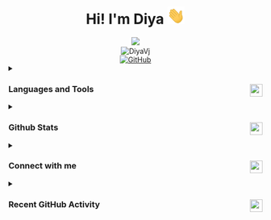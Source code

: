 <div align="center">

# Hi! I'm Diya <img width="35" src="https://github.com/1999AZZAR/1999AZZAR/blob/main/resources/img/waving.gif">
</div>
<div align="center"><img src="https://readme-typing-svg.herokuapp.com?color=2234AE&size=25&center=true&vCenter=true&width=450&height=30&lines=Welcome+to+my+profile...;Glad+to+see+you+here!"/>
</div>

<div align="center"><img src="https://komarev.com/ghpvc/?username=DiyaVj&color=blue" alt="DiyaVj" /></div>

<div  align="center" >
<a href="https://github.com/DiyaVj"><img src="https://img.shields.io/github/followers/PluckyPrecious.svg?label=GitHub&style=social" alt="GitHub"></a>
</div>

<details>
 <summary> 
 <h3><a target="blank"><img align="right" src="https://camo.githubusercontent.com/beb64ff21c883e318e4f5db5231c2ba4175705bea1c9249e82a41ab375db4f75/68747470733a2f2f6d65646961322e67697068792e636f6d2f6d656469612f51737347456d706b79454f684243623765312f67697068792e6769663f6369643d656366303565343761306e336769316266716e74716d6f62386739616964316f796a327772336473336d67373030626c267269643d67697068792e676966" height="25" width="25" />Languages and Tools</h3></summary>
 
 
<h3 align="center">Languages</h3>
<p align="center">
  <a href="https://www.cprogramming.com/" target="_blank"> 
    <img src="https://img.shields.io/badge/C%20programming-A8B9CC.svg?style=for-the-badge&logo=c&logoColor=white"
      alt="c"/>
  </a>
  <a href="https://www.w3schools.com/cpp/" target="_blank"> 
    <img src="https://img.shields.io/badge/-C++-007ACC?style=for-the-badge&logo=cplusplus&logoColor=white"
      alt="cpp"/>
  </a>
  <a href="https://developer.mozilla.org/en-US/docs/Web/JavaScript" target="_blank"> 
    <img src="https://img.shields.io/badge/Javascript-F7DF1E.svg?style=for-the-badge&logo=javascript&logoColor=black"
      alt="javascript"/> 
  </a>
  <a href="https://www.w3.org/html/" target="_blank"> 
    <img src="https://img.shields.io/badge/html-E34F26.svg?style=for-the-badge&logo=html5&logoColor=white"
      alt="html5"/> 
  </a>
  <a href="https://www.w3schools.com/css/" target="_blank">
    <img src="https://img.shields.io/badge/css-1572B6.svg?style=for-the-badge&logo=css3&logoColor=white"
      alt="css3"/>
  </a>
  <a href="https://python.org/">
    <img alt="Python" src="https://img.shields.io/badge/Python-14354C?style=for-the-badge&logo=python&logoColor=white"/>
  </a>
</p>

<h3 align="center">Frontend</h3>
<p align="center">
      <a href="https://getbootstrap.com" target="_blank">
    <img src="https://img.shields.io/badge/bootstrap-7952B3.svg?style=for-the-badge&logo=bootstrap&logoColor=white"
      alt="bootstrap"/>
  </a>
</p>

<h3 align="center">Backend</h3>
<p align="center">
  <a href="https://nodejs.org" target="_blank"> 
    <img src="https://img.shields.io/badge/node.js-339933.svg?style=for-the-badge&logo=nodedotjs&logoColor=white"
      alt="nodejs"/> 
  </a>
</p>

<h3 align="center">Database</h3>
<p align="center">
  <a href="https://www.mongodb.com/" target="_blank"> 
    <img src="https://img.shields.io/badge/mongodb-47A248.svg?style=for-the-badge&logo=mongodb&logoColor=white"
      alt="mongodb"/> 
  </a> 
   <a href="https://www.mysql.com/"><img alt="MySQL" src="https://img.shields.io/badge/MySQL-00000F?style=for-the-badge&logo=mysql&logoColor=white"></a>
 
</p>

<h3 align="center">Cloud & Hosting:</h3>
<p align="center">
  <a href="https://azure.microsoft.com/en-in/" target="_blank">
    <img  src="https://img.shields.io/badge/Azure-0078D4?style=for-the-badge&logo=microsoftazure&logoColor=white" alt="azure"/> 
  </a>
  <a href="https://heroku.com" target="_blank"> 
    <img src="https://img.shields.io/badge/heroku-430098.svg?style=for-the-badge&logo=heroku&logoColor=white"
      alt="heroku"/> 
  </a> 
</p>

<h3 align="center">Version Control & CI/CD</h3>
<p align="center">
  <a href="https://github.com/ELanza-48" target="_blank">
    <img src="https://img.shields.io/badge/github-181717.svg?style=for-the-badge&logo=github&logoColor=white" alt="github" />
  </a>
  <a href="https://git-scm.com/" target="_blank">
    <img src="https://img.shields.io/badge/git-F05032.svg?style=for-the-badge&logo=git&logoColor=white"
      alt="git"/>
  </a>
  <a href="https://gitlab.com/Elanza-48" target="_blank">
    <img src="https://img.shields.io/badge/gitlab-181717.svg?style=for-the-badge&logo=gitlab&logoColor=white"
      alt="git"/>
  </a>
</p>

<h3 align="center">Preferred IDEs  & Tools :</h3>
<p align="center"> 
  <a href="https://code.visualstudio.com/" target="_blank">
    <img src="https://img.shields.io/badge/vscode-007ACC.svg?style=for-the-badge&logo=visualstudiocode&logoColor=white" alt="vsCode"/> 
  </a>
  <a href="https://postman.com" target="_blank"> 
    <img src="https://img.shields.io/badge/postman-FF6C37.svg?style=for-the-badge&logo=postman&logoColor=white" alt="postman"/>
  </a>
  <a href="#"><img alt="TFigma" src="https://img.shields.io/badge/Figma-430098?style=for-the-badge&logo=figma&logoColor=pink"></a>
  <a href="#"><img alt="Stack Overflow" src="https://img.shields.io/badge/Stack_Overflow-FE7A16?style=for-the-badge&logo=stack-overflow&logoColor=white"></a>
</p>
 
 <!--
 <a target="blank"><img align="right" src="https://camo.githubusercontent.com/1dfebc2e9839ae2ab59cea3d5a3cd01eb2aef1728222a394ea756daf5eaad2c6/68747470733a2f2f632e74656e6f722e636f6d2f534f564d53586d5742316b41414141692f746f6e792d737461722d6a756d70696e672e676966" height="100" width="100" />
  <ol>
  <p align="left"> 
<a href="https://www.blender.org/" target="_blank" rel="noreferrer"> <img src="https://download.blender.org/branding/community/blender_community_badge_white.svg" alt="blender" width="40" height="40"/> </a> 
<a href="https://www.cprogramming.com/" target="_blank" rel="noreferrer"> <img src="https://raw.githubusercontent.com/devicons/devicon/master/icons/c/c-original.svg" alt="c" width="40" height="40"/> </a> 
<a href="https://www.w3schools.com/cpp/" target="_blank" rel="noreferrer"> <img src="https://raw.githubusercontent.com/devicons/devicon/master/icons/cplusplus/cplusplus-original.svg" alt="cplusplus" width="40" height="40"/> </a> 
<a href="https://www.w3schools.com/css/" target="_blank" rel="noreferrer"> <img src="https://raw.githubusercontent.com/devicons/devicon/master/icons/css3/css3-original-wordmark.svg" alt="css3" width="40" height="40"/> </a> 
<a href="https://www.figma.com/" target="_blank" rel="noreferrer"> <img src="https://www.vectorlogo.zone/logos/figma/figma-icon.svg" alt="figma" width="40" height="40"/> </a> 
<a href="https://www.w3.org/html/" target="_blank" rel="noreferrer"> <img src="https://raw.githubusercontent.com/devicons/devicon/master/icons/html5/html5-original-wordmark.svg" alt="html5" width="40" height="40"/> </a> 
<a href="https://www.adobe.com/in/products/illustrator.html" target="_blank" rel="noreferrer"> <img src="https://www.vectorlogo.zone/logos/adobe_illustrator/adobe_illustrator-icon.svg" alt="illustrator" width="40" height="40"/> </a> 
<a href="https://www.photoshop.com/en" target="_blank" rel="noreferrer"> <img src="https://raw.githubusercontent.com/devicons/devicon/master/icons/photoshop/photoshop-line.svg" alt="photoshop" width="40" height="40"/> </a> 
  <a href="https://www.python.org" target="_blank" rel="noreferrer"> <img src="https://raw.githubusercontent.com/devicons/devicon/master/icons/python/python-original.svg" alt="python" width="40" height="40"/> </a>
  
 </p>

<h4> Things I code with </h4>
<p>
  <img alt="github actions" src="https://img.shields.io/badge/-Github_Actions-2088FF?style=flat-square&logo=github-actions&logoColor=white" />
  <img alt="Heroku" src="https://img.shields.io/badge/-Heroku-430098?style=flat-square&logo=heroku&logoColor=white" />
  <img alt="git" src="https://img.shields.io/badge/-Git-F05032?style=flat-square&logo=git&logoColor=white" />
  <img alt="Brave browser" src="https://img.shields.io/badge/-Brave_Browser-FB542B?style=flat-square&logo=brave&logoColor=white" />
  <img alt="MongoDB" src="https://img.shields.io/badge/-MongoDB-13aa52?style=flat-square&logo=mongodb&logoColor=white" />
  <img alt="Nodejs" src="https://img.shields.io/badge/-Nodejs-43853d?style=flat-square&logo=Node.js&logoColor=white" />
</p>
-->

</details>
 
 <!---
<h3 align="left">💻 Languages and Tools</h3> 
<a target="blank"><img align="right" src="https://camo.githubusercontent.com/1dfebc2e9839ae2ab59cea3d5a3cd01eb2aef1728222a394ea756daf5eaad2c6/68747470733a2f2f632e74656e6f722e636f6d2f534f564d53586d5742316b41414141692f746f6e792d737461722d6a756d70696e672e676966" height="100" width="100" />
</a>

<p align="left"> 
<a href="https://www.blender.org/" target="_blank" rel="noreferrer"> <img src="https://download.blender.org/branding/community/blender_community_badge_white.svg" alt="blender" width="40" height="40"/> </a> 
<a href="https://www.cprogramming.com/" target="_blank" rel="noreferrer"> <img src="https://raw.githubusercontent.com/devicons/devicon/master/icons/c/c-original.svg" alt="c" width="40" height="40"/> </a> 
<a href="https://www.w3schools.com/cpp/" target="_blank" rel="noreferrer"> <img src="https://raw.githubusercontent.com/devicons/devicon/master/icons/cplusplus/cplusplus-original.svg" alt="cplusplus" width="40" height="40"/> </a> 
<a href="https://www.w3schools.com/css/" target="_blank" rel="noreferrer"> <img src="https://raw.githubusercontent.com/devicons/devicon/master/icons/css3/css3-original-wordmark.svg" alt="css3" width="40" height="40"/> </a> 
<a href="https://www.figma.com/" target="_blank" rel="noreferrer"> <img src="https://www.vectorlogo.zone/logos/figma/figma-icon.svg" alt="figma" width="40" height="40"/> </a> 
<a href="https://git-scm.com/" target="_blank" rel="noreferrer"> <img src="https://www.vectorlogo.zone/logos/git-scm/git-scm-icon.svg" alt="git" width="40" height="40"/> </a> 
<a href="https://www.w3.org/html/" target="_blank" rel="noreferrer"> <img src="https://raw.githubusercontent.com/devicons/devicon/master/icons/html5/html5-original-wordmark.svg" alt="html5" width="40" height="40"/> </a> 
<a href="https://www.adobe.com/in/products/illustrator.html" target="_blank" rel="noreferrer"> <img src="https://www.vectorlogo.zone/logos/adobe_illustrator/adobe_illustrator-icon.svg" alt="illustrator" width="40" height="40"/> </a> 
<a href="https://www.photoshop.com/en" target="_blank" rel="noreferrer"> <img src="https://raw.githubusercontent.com/devicons/devicon/master/icons/photoshop/photoshop-line.svg" alt="photoshop" width="40" height="40"/> </a> 
  <a href="https://www.python.org" target="_blank" rel="noreferrer"> <img src="https://raw.githubusercontent.com/devicons/devicon/master/icons/python/python-original.svg" alt="python" width="40" height="40"/> </a>
  
 </p>
--->


<details>
 <summary><h3>
 <a target="blank"><img align="right" src="https://user-images.githubusercontent.com/87236107/179353709-ecbd8d25-0141-45ff-8585-5851a2e93cb8.gif" height="25" width="25" />Github Stats</h3></summary>
 
<table>
  <tr>
    <td><img src="https://github-readme-stats.vercel.app/api/top-langs?username=DiyaVj&show_icons=true&line_height=10&title_color=7A7ADB&icon_color=2234AE&text_color=D3D3D3&bg_color=0,000000,130F40" alt="" /></td>
    <td><img align="center" src="https://github-readme-stats.vercel.app/api?username=DiyaVj&include_all_commits=true&count_private=true&show_icons=true&line_height=20&title_color=7A7ADB&icon_color=2234AE&text_color=D3D3D3&bg_color=0,000000,130F40" alt=""></td>
  </tr>
</table>

</details>


<details>
 <summary><h3><a target="blank"><img align="right" src="https://user-images.githubusercontent.com/87236107/179354164-1af903c2-bdc2-479c-ae61-796980ccc80e.gif" height="25" width="25" /> Connect with me</h3></summary>
 <a target="blank"><img align="right" src="https://camo.githubusercontent.com/1dfebc2e9839ae2ab59cea3d5a3cd01eb2aef1728222a394ea756daf5eaad2c6/68747470733a2f2f632e74656e6f722e636f6d2f534f564d53586d5742316b41414141692f746f6e792d737461722d6a756d70696e672e676966" height="100" width="100" />
</a>
<p align="left">
<a href="https://linktr.ee/Diyavj" target="blank"><img align="center" src="https://img.icons8.com/color/240/undefined/linktree.png" alt="linktree" height="40" width="40" /></a>
</p>
</details>

<details>
 <summary><h3> 
  <a target="blank"><img align="right" src="https://user-images.githubusercontent.com/87236107/179354200-f5c0bcf4-1b26-432f-b0f2-b54f7fa6b89d.gif" height="25" width="25" /> Recent GitHub Activity</h3></summary>
<a href="https://github.com/DiyaVj"><img alt="Activity Graph" src="https://activity-graph.herokuapp.com/graph?username=DiyaVj&custom_title=%20Contribution%20Graph&theme=react-dark&line=2234AE&color=D3D3D3" /></a>
</details>
